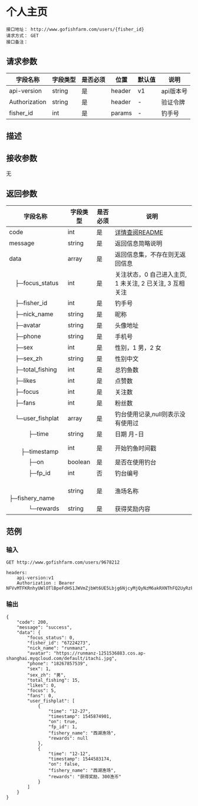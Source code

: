 # 个人主页
```
接口地址： http://www.gofishfarm.com/users/{fisher_id}
请求方式： GET
接口备注：
```
## 请求参数

| 字段名称 | 字段类型 | 是否必须 | 位置 | 默认值 | 说明 |
|    -    |    -    |    -    |  -   |   -   |  -   |
| api-version | string | 是 | header | v1 | api版本号 |
| Authorization | string | 是 | header | - | 验证令牌 |
| fisher_id | int | 是 | params | - | 钓手号 |

## 描述

## 接收参数

无

## 返回参数

| 字段名称 | 字段类型 | 是否必须 | 说明 |
|    -    |    -    |    -    |   -   |
| code | int | 是 | [详情查阅README](https://github.com/waitforu/docs/blob/master/README.md#%E9%83%A8%E5%88%86%E8%BF%94%E5%9B%9E%E4%BF%A1%E6%81%AFcode%E8%A1%A8) |
| message | string | 是 | 返回信息简略说明 |
| data | array | 是 | 返回信息集，不存在则无返回信息 |
|　├─focus_status | int | 是 | 关注状态，0 自己进入主页, 1 未关注, 2 已关注, 3 互相关注 |
|　├─fisher_id | int | 是 | 钓手号 |
|　├─nick_name | string | 是 | 昵称 |
|　├─avatar | string | 是 | 头像地址 |
|　├─phone | string | 是 | 手机号 |
|　├─sex | int | 是 | 性别，1 男，2 女 |
|　├─sex_zh | string | 是 | 性别中文 |
|　├─total_fishing | int | 是 | 总钓鱼数 |
|　├─likes | int | 是 | 点赞数 |
|　├─focus | int | 是 | 关注数 |
|　├─fans | int | 是 | 粉丝数 |
|　└─user_fishplat | array | 是 | 钓台使用记录,null则表示没有使用过 |
|　 　　├─time | string | 是 | 日期 月-日 |
|　 　　├─timestamp | int | 是 | 开始钓鱼时间戳 |
|　 　　├─on | boolean | 是 | 是否在使用钓台 |
|　 　　├─fp_id | int | 否 | 钓台编号 |
|　 　　├─fishery_name | string | 是 | 渔场名称 |
|　 　　└─rewards | string | 是 | 获得奖励内容 |
## 范例

### 输入
```
GET http://www.gofishfarm.com/users/9678212

headers:
	api-version:v1
	Authorization : Bearer NFVvMTFKRnhyUWlOTlBpeFdHS1JWVmZjbWt6UE5Lbjg6NjcyMjQyNzM6akRXNThFQ2UyRzFyM1FSRlpxZDcwVTg0Njd6aU40b2M=
```
### 输出
```
{
    "code": 200,
    "message": "success",
    "data": {
        "focus_status": 0,
        "fisher_id": "67224273",
        "nick_name": "runmanz",
        "avatar": "https://runmanz-1251536883.cos.ap-shanghai.myqcloud.com/default/itachi.jpg",
        "phone": "18267857539",
        "sex": 1,
        "sex_zh": "男",
        "total_fishing": 15,
        "likes": 0,
        "focus": 5,
        "fans": 0,
        "user_fishplat": [
            {
                "time": "12-27",
                "timestamp": 1545874901,
                "on": true,
                "fp_id": 1,
                "fishery_name": "西湖渔场",
                "rewards": null
            },
            {
                "time": "12-12",
                "timestamp": 1544583174,
                "on": false,
                "fishery_name": "西湖渔场",
                "rewards": "获得奖励，300渔币"
            }
        ]
    }
}
```
